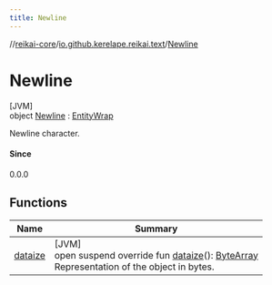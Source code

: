```yaml
---
title: Newline
---
```

//[reikai-core](../../../index.html)/[io.github.kerelape.reikai.text](../index.html)/[Newline](index.html)



# Newline



[JVM]\
object [Newline](index.html) : [EntityWrap](../../io.github.kerelape.reikai.core/-entity-wrap/index.html)

Newline character.



#### Since



0.0.0



## Functions


| Name | Summary |
|---|---|
| [dataize](../../io.github.kerelape.reikai.core/-entity/dataize.html) | [JVM]<br>open suspend override fun [dataize](../../io.github.kerelape.reikai.core/-entity/dataize.html)(): [ByteArray](https://kotlinlang.org/api/latest/jvm/stdlib/kotlin/-byte-array/index.html)<br>Representation of the object in bytes. |

